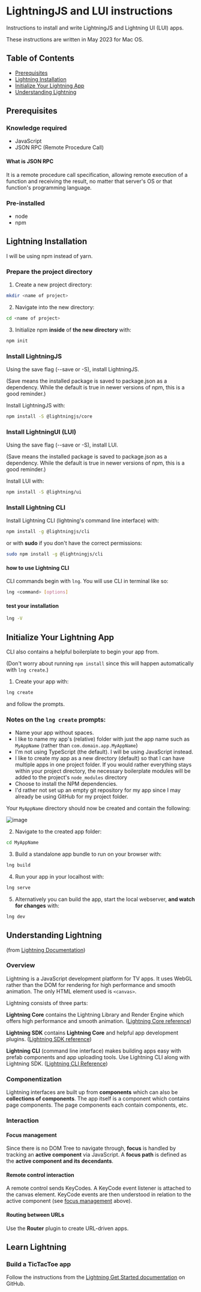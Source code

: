 # LightningJS and LUI instructions

Instructions to install and write LightningJS and Lightning UI (LUI) apps.

These instructions are written in May 2023 for Mac OS.

## Table of Contents

* [Prerequisites](#prerequisites)
* [Lightning Installation](#installation)
* [Initialize Your Lightning App](#initialize)
* [Understanding Lightning](#understand)

## <a name="prerequisites"></a>Prerequisites

### Knowledge required

* JavaScript
* JSON RPC (Remote Procedure Call)

#### What is JSON RPC

It is a remote procedure call specification, allowing remote execution of a function and receiving the result, no matter that server's OS or that function's programming language.

### Pre-installed

* node
* npm

## <a name="installation"></a>Lightning Installation

I will be using npm instead of yarn.

### Prepare the project directory

1. Create a new project directory:
```bash
mkdir <name of project>
```
2. Navigate into the new directory:
```bash
cd <name of project>
```
3. Initialize npm __inside__ of __the new directory__ with:
```bash
npm init
```

### Install LightningJS

<!-- THE FOLLOWING IS NOT NEEDED
Create a local `.npmrc` file in the project folder containing the following content:
```bat
@lightning:registry=https://artifactory.comcast.com/artifactory/api/npm/Lightning-npm-releases
@suite-themes:registry=https://artifactory.comcast.com/artifactory/api/npm/xds-npm
```
-->

Using the save flag (--save or -S), install LightningJS.

(Save means the installed package is saved to package.json as a dependency. While the default is true in newer versions of npm, this is a good reminder.)

Install LightningJS with:
```bash
npm install -S @lightningjs/core
```

### Install LightningUI (LUI)

Using the save flag (--save or -S), install LUI.

(Save means the installed package is saved to package.json as a dependency. While the default is true in newer versions of npm, this is a good reminder.)

Install LUI with:
```bash
npm install -S @lightning/ui
```

### Install Lightning CLI

Install Lightning CLI (lightning's command line interface) with:
```bash
npm install -g @lightningjs/cli
```
or with __sudo__ if you don't have the correct permissions:
```bash
sudo npm install -g @lightningjs/cli
```
#### how to use Lightning CLI

CLI commands begin with `lng`.  You will use CLI in terminal like so:
```bash
lng <command> [options]
```

#### test your installation
```bash
lng -V
```

## <a name="initialize"></a>Initialize Your Lightning App

CLI also contains a helpful boilerplate to begin your app from.

(Don't worry about running `npm install` since this will happen automatically with `lng create`.)

1. Create your app with:
```bash
lng create
```
and follow the prompts.

### Notes on the `lng create` prompts:

  * Name your app without spaces.
  * I like to name my app's (relative) folder with just the app name such as `MyAppName` (rather than `com.domain.app.MyAppName`)
  * I'm not using TypeScript (the default).  I will be using JavaScript instead.
  * I like to create my app as a new directory (default) so that I can have multiple apps in one project folder.  If you would rather everything stays within your project directory, the necessary boilerplate modules will be added to the project's `node_modules` directory
  * Choose to install the NPM dependencies.
  * I'd rather not set up an empty git repository for my app since I may already be using GitHub for my project folder.

Your `MyAppName` directory should now be created and contain the following:

![image](https://github.com/haltersweb/LightningJS_and_LUI_instructions/assets/1916488/20a6fb46-52ef-438c-9e4c-04c9ca9cb301)

2. Navigate to the created app folder:
```bash
cd MyAppName
```

3. Build a standalone app bundle to run on your browser with:
```bash
lng build
```

4. Run your app in your localhost with:
```bash
lng serve
```

5. Alternatively you can build the app, start the local webserver, __and watch for changes__ with:
```bash
lng dev
```

## <a name="understand"></a>Understanding Lightning

(from [Lightning Documentation](https://lightningjs.io/docs/#/what-is-lightning/index))

### Overview

Lightning is a JavaScript development platform for TV apps.  It uses WebGL rather than the DOM for rendering for high performance and smooth animation.  The only HTML element used is `<canvas>`.

Lightning consists of three parts:

__Lightning Core__ contains the Lightning Library and Render Engine which offers high performance and smooth animation. ([Lightning Core reference](https://lightningjs.io/docs/#/lightning-core-reference/index))

__Lightning SDK__ contains __Lightning Core__ and helpful app development plugins. ([Lightning SDK reference](https://lightningjs.io/docs/#/lightning-sdk-reference/index))

__Lightning CLI__ (command line interface) makes building apps easy with prefab components and app uploading tools.  Use Lightning CLI along with Lightning SDK. ([Lightning CLI Reference](https://lightningjs.io/docs/#/lightning-cli-reference/index))

### Componentization

Lightning interfaces are built up from __components__ which can also be __collections of components__.  The app itself is a component which contains page components.  The page components each contain components, etc.

### Interaction

#### <a name="focus_management"></a>Focus management

Since there is no DOM Tree to navigate through, __focus__ is handled by tracking an __active component__ via JavaScript.  A __focus path__ is defined as the __active component and its decendants__.

#### Remote control interaction

A remote control sends KeyCodes.  A KeyCode event listener is attached to the canvas element.  KeyCode events are then understood in relation to the active component (see [focus management](#focus_management) above).

#### Routing between URLs

Use the __Router__ plugin to create URL-driven apps.

## Learn Lightning

### Build a TicTacToe app
Follow the instructions from the [Lightning Get Started documentation](https://github.com/mlapps/lightning-getting-started-docs) on GitHub.
